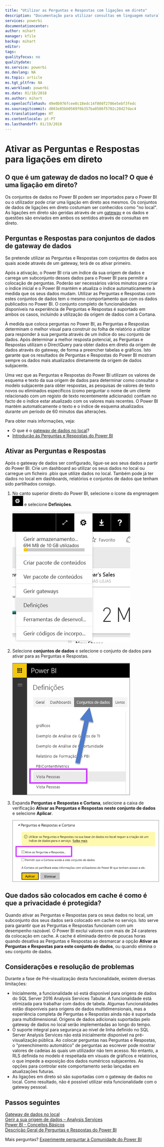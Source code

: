 ```yaml
---
title: "Utilizar as Perguntas e Respostas com ligações em direto"
description: "Documentação para utilizar consultas em linguagem natural de Perguntas e Respostas do Power BI com ligações em direto a dados do Analysis Services e ao gateway de dados no local."
services: powerbi
documentationcenter: 
author: mihart
manager: kfile
backup: mihart
editor: 
tags: 
qualityfocus: no
qualitydate: 
ms.service: powerbi
ms.devlang: NA
ms.topic: article
ms.tgt_pltfrm: NA
ms.workload: powerbi
ms.date: 01/18/2018
ms.author: mihart
ms.openlocfilehash: 49e0b976fcee8c18edc14f80df2786e5ebf3fedc
ms.sourcegitcommit: d803e85bb0569f6b357ba0586f5702c20d27dac4
ms.translationtype: HT
ms.contentlocale: pt-PT
ms.lasthandoff: 01/19/2018
---
```

# <a name="enable-qa-for-live-connections"></a>Ativar as Perguntas e Respostas para ligações em direto
## <a name="what-is-on-premises-data-gateway--what-is-a-live-connection"></a>O que é um gateway de dados no local?  O que é uma ligação em direto?
Os conjuntos de dados no Power BI podem ser importados para o Power BI ou o utilizador pode criar uma ligação em direto aos mesmos. Os conjuntos de dados de ligações em direto costumam ser conhecidos como "no local". As ligações em direto são geridas através de um [gateway](service-gateway-onprem.md) e os dados e questões são enviados em ambos os sentidos através de consultas em direto.

## <a name="qa-for-on-premises-data-gateway-datasets"></a>Perguntas e Respostas para conjuntos de dados de gateway de dados
Se pretende utilizar as Perguntas e Respostas com conjuntos de dados aos quais acede através de um gateway, terá de os ativar primeiro.

Após a ativação, o Power BI cria um índice da sua origem de dados e carrega um subconjunto desses dados para o Power BI para permitir a colocação de perguntas. Poderão ser necessários vários minutos para criar o índice inicial e o Power BI mantém e atualiza o índice automaticamente à medida que os seus dados mudam. Utilizar as Perguntas e Respostas com estes conjuntos de dados tem o mesmo comportamento que com os dados publicados no Power BI. O conjunto completo de funcionalidades disponíveis na experiência de Perguntas e Respostas é suportado em ambos os casos, incluindo a utilização da origem de dados com a Cortana.

À medida que coloca perguntas no Power BI, as Perguntas e Respostas determinam o melhor visual para construir ou folha de relatório a utilizar para responder à sua pergunta através de um índice do seu conjunto de dados. Após determinar a melhor resposta potencial, as Perguntas e Respostas utilizam o DirectQuery para obter dados em direto da origem de dados através do gateway, de forma a preencher tabelas e gráficos. Isto garante que os resultados de Perguntas e Respostas do Power BI mostram sempre os dados mais atualizados diretamente da origem de dados subjacente.

Uma vez que as Perguntas e Respostas do Power BI utilizam os valores de esquema e texto da sua origem de dados para determinar como consultar o modelo subjacente para obter respostas, as pesquisas de valores de texto novos ou eliminados específicos (como perguntar o nome de um cliente relacionado com um registo de texto recentemente adicionado) confiam no facto de o índice estar atualizado com os valores mais recentes. O Power BI mantém automaticamente o texto e o índice de esquema atualizados durante um período de 60 minutos das alterações.

Para obter mais informações, veja:

* O que é o [gateway de dados no local](service-gateway-onprem.md)?
* [Introdução às Perguntas e Respostas do Power BI](power-bi-q-and-a.md)

## <a name="enable-qa"></a>Ativar as Perguntas e Respostas
Após o gateway de dados ser configurado, ligue-se aos seus dados a partir do Power BI.  Crie um dashboard ao utilizar os seus dados no local ou carregue um ficheiro .pbix que utilize dados no local.  Também pode já ter dados no local em dashboards, relatórios e conjuntos de dados que tenham sido partilhados consigo.

1. No canto superior direito do Power BI, selecione o ícone da engrenagem ![](media/service-q-and-a-direct-query/power-bi-cog.png) e selecione **Definições**.
   
   ![](media/service-q-and-a-direct-query/powerbi-settings.png)
2. Selecione **conjuntos de dados** e selecione o conjunto de dados para ativar para as Perguntas e Respostas.
   
   ![](media/service-q-and-a-direct-query/power-bi-q-and-a-settings.png)
3. Expanda **Perguntas e Respostas e Cortana**, selecione a caixa de verificação **Ativar as Perguntas e Respostas neste conjunto de dados** e selecione **Aplicar**.
   
    ![](media/service-q-and-a-direct-query/power-bi-q-and-a-directquery.png)

## <a name="what-data-is-cached-and-how-is-privacy-protected"></a>Que dados são colocados em cache é como é que a privacidade é protegida?
Quando ativar as Perguntas e Respostas para os seus dados no local, um subconjunto dos seus dados será colocado em cache no serviço. Isto serve para garantir que as Perguntas e Respostas funcionam com um desempenho razoável. O Power BI exclui valores com mais de 24 carateres da colocação em cache. A cache é eliminada dentro de poucas horas quando desativa as Perguntas e Respostas ao desmarcar a opção **Ativar as Perguntas e Respostas para este conjunto de dados**, ou quando elimina o seu conjunto de dados.

## <a name="considerations-and-troubleshooting"></a>Considerações e resolução de problemas
Durante a fase de Pré-visualização desta funcionalidade, existem diversas limitações:

* Inicialmente, a funcionalidade só está disponível para origens de dados do SQL Server 2016 Analysis Services Tabular. A funcionalidade está otimizada para trabalhar com dados de tabela. Algumas funcionalidades estão disponíveis para origens de dados multidimensionais, mas a experiência completa de Perguntas e Respostas ainda não é suportada para multidimensional. Origens de dados adicionais suportadas pelo gateway de dados no local serão implementadas ao longo do tempo.
* O suporte integral para segurança ao nível de linha definido no SQL Server Analysis Services não está inicialmente disponível na pré-visualização pública. Ao colocar perguntas nas Perguntas e Respostas, o "preenchimento automático" de perguntas ao escrever pode mostrar valores de cadeias às quais um utilizador não tem acesso. No entanto, a RLS definida no modelo é respeitada em visuais de gráficos e relatórios, o que impede a exposição dos dados numéricos subjacentes. As opções para controlar este comportamento serão lançadas em atualizações futuras.
* As ligações em direto só são suportadas com o gateway de dados no local. Como resultado, não é possível utilizar esta funcionalidade com o gateway pessoal.

## <a name="next-steps"></a>Passos seguintes
[Gateway de dados no local](service-gateway-onprem.md)  
[Gerir a sua origem de dados – Analysis Services](service-gateway-enterprise-manage-ssas.md)  
[Power BI - Conceitos Básicos](service-basic-concepts.md)  
[Descrição Geral de Perguntas e Respostas do Power BI](power-bi-q-and-a.md)  

Mais perguntas? [Experimente perguntar à Comunidade do Power BI](http://community.powerbi.com/)

